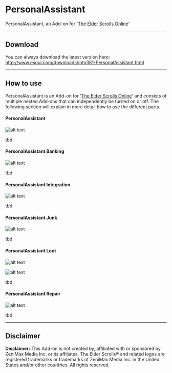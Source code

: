 # PersonalAssistant
PersonalAssistant, an Add-on for '[The Elder Scrolls Online](https://www.elderscrollsonline.com/ "Home - The Elder Scrolls Online")'

***

## Download
You can always download the latest version here: http://www.esoui.com/downloads/info381-PersonalAssistant.html


***

## How to use
PersonalAssistant is an Add-on for '[The Elder Scrolls Online](https://www.elderscrollsonline.com/ "Home - The Elder Scrolls Online")' and consists of multiple nested Add-ons that can independently be turned on or off. The following section will explain in more detail how to use the different parts. 

#### PersonalAssistant
![alt text][pag-menu]

tbd

#### PersonalAssistant Banking
![alt text][pab-menu]

tbd

#### PersonalAssistant Integration
![alt text][pai-menu]

tbd

#### PersonalAssistant Junk
![alt text][paj-menu]

tbd

#### PersonalAssistant Loot
![alt text][pal-menu]

![alt text][pal-inventory]

tbd

#### PersonalAssistant Repair
![alt text][par-menu]

tbd




***

## Disclaimer

**Disclaimer:**
This Add-on is not created by, affiliated with or sponsored by ZeniMax Media Inc. or its affiliates. The Elder Scrolls® and related logos are registered trademarks or trademarks of ZeniMax Media Inc. in the United States and/or other countries. All rights reserved.


[pag-menu]: ./info/images/PAG.png "PersonalAssistant General Menu"
[pab-menu]: ./info/images/PAB.png "PersonalAssistant Banking Menu"
[pai-menu]: ./info/images/PAI.png "PersonalAssistant Integration Menu"
[paj-menu]: ./info/images/PAJ.png "PersonalAssistant Junk Menu"
[pal-menu]: ./info/images/PAL.png "PersonalAssistant Loot Menu"
[pal-inventory]: ./info/images/PAL_Inventory.png "PersonalAssistant Loot Inventory View"
[par-menu]: ./info/images/PAR.png "PersonalAssistant Repair Menu"